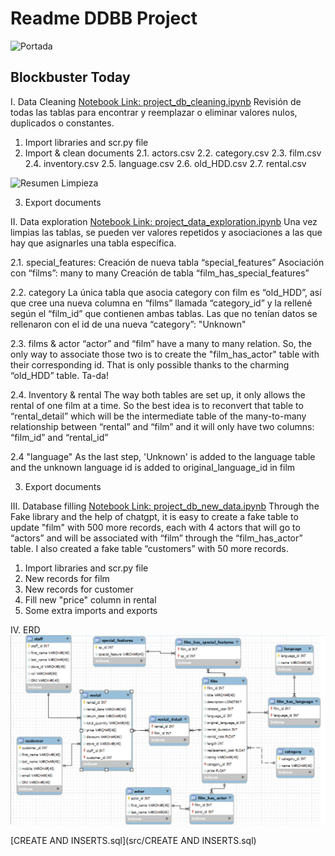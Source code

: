 # Readme DDBB Project

![Portada](img/portada.jpg)

## Blockbuster Today

I. Data Cleaning
[Notebook Link: project_db_cleaning.ipynb](src/project_db_cleaning.ipynb)
Revisión de todas las tablas para encontrar y reemplazar o eliminar valores nulos, duplicados o constantes.

1. Import libraries and scr.py file
2. Import & clean documents
   2.1. actors.csv
   2.2. category.csv
   2.3. film.csv
   2.4. inventory.csv
   2.5. language.csv
   2.6. old_HDD.csv
   2.7. rental.csv

![Resumen Limpieza](img/cleaning_resume.jpg)

3. Export documents

II. Data exploration
[Notebook Link: project_data_exploration.ipynb](src/project_data_exploration.ipynb)
Una vez limpias las tablas, se pueden ver valores repetidos y asociaciones a las que hay que asignarles una tabla específica.

2.1. special_features:
   Creación de nueva tabla “special_features”
   Asociación con “films”: many to many
   Creación de tabla “film_has_special_features”

2.2. category
   La única tabla que asocia category con film es “old_HDD”, así que cree una nueva columna en “films” llamada “category_id” y la rellené según el “film_id” que contienen ambas tablas. 
   Las que no tenían datos se rellenaron con el id de una nueva “category”: "Unknown"

2.3. films & actor
   “actor” and “film” have a many to many relation. So, the only way to associate those two is to create the "film_has_actor" table with their corresponding id. That is only possible thanks to the charming “old_HDD” table. Ta-da!

2.4. Inventory & rental
   The way both tables are set up, it only allows the rental of one film at a time. So the best idea is to reconvert that table to “rental_detail” which will be the intermediate table of the many-to-many relationship between “rental” and “film” and it will only have two columns: “film_id” and “rental_id”

2.4 "language"
   As the last step, 'Unknown' is added to the language table and the unknown language id is added to original_language_id in film

3. Export documents

III. Database filling
[Notebook Link: project_db_new_data.ipynb](src/project_db_new_data.ipynb)
Through the Fake library and the help of chatgpt, it is easy to create a fake table to update "film" with 500 more records, each with 4 actors that will go to “actors” and will be associated with “film” through the “film_has_actor” table.
I also created a fake table “customers” with 50 more records.

1. Import libraries and scr.py file
2. New records for film
3. New records for customer
4. Fill new "price" column in rental
5. Some extra imports and exports

IV. ERD
![Diagrama Entidad-Relación](img/ERD.png)

[CREATE AND INSERTS.sql](src/CREATE AND INSERTS.sql)
